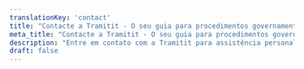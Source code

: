 ```yaml
---
translationKey: 'contact'
title: "Contacte a Tramitit - O seu guia para procedimentos governamentais eficientes"
meta_title: "Contacte a Tramitit - O seu guia para procedimentos governamentais eficientes"
description: "Entre em contato com a Tramitit para assistência personalizada e conselhos especializados sobre navegação e aceleração de procedimentos governamentais."
draft: false
---
```

